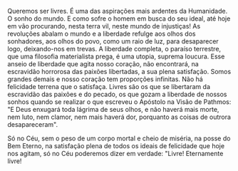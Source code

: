 Queremos ser livres. É uma das aspirações mais ardentes da Humanidade. O sonho do mundo. E como sofre o homem em busca do seu ideal, até hoje em vão procurando, nesta terra vil, neste mundo de injustiças! As revoluções abalam o mundo e a liberdade refulge aos olhos dos sonhadores, aos olhos do povo, como um raio de luz, para desaparecer logo, deixando-nos em trevas. A liberdade completa, o paraíso terrestre, que uma filosofia materialista prega, é uma utopia, suprema loucura. Esse anseio de liberdade que agita nosso coração, não encontrará, na escravidão horrorosa das paixões libertadas, a sua plena satisfação. Somos grandes demais e nosso coração tem proporções infinitas. Não há felicidade terrena que o satisfaça. Livres são os que se libertaram da escravidão das paixões e do pecado, os que gozam a liberdade de nossos sonhos quando se realizar o que escreveu o Apóstolo na Visão de Pathmos: "E Deus enxugará toda lágrima de seus olhos, e não haverá mais morte, nem luto, nem clamor, nem mais haverá dor, porquanto as coisas de outrora desapareceram".

Só no Céu, sem o peso de um corpo mortal e cheio de miséria, na posse do Bem Eterno, na satisfação plena de todos os ideais de felicidade que hoje nos agitam, só no Céu poderemos dizer em verdade: "Livre! Eternamente livre!